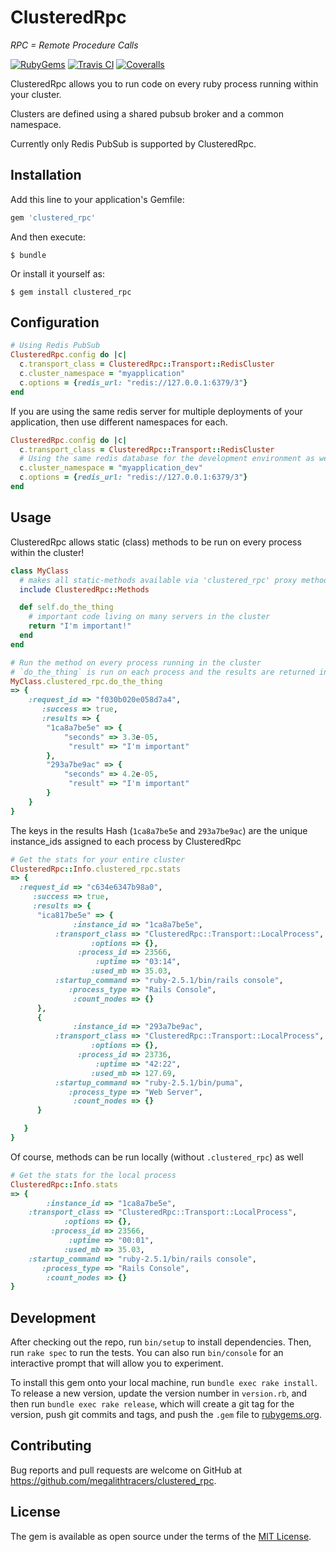 # ClusteredRpc
_RPC = Remote Procedure Calls_

[![RubyGems][gem_version_badge]][ruby_gems]
[![Travis CI][travis_ci_badge]][travis_ci]
[![Coveralls][coveralls_badge]][coveralls]


ClusteredRpc allows you to run code on every ruby process running within your cluster.

Clusters are defined using a shared pubsub broker and a common namespace.

Currently only Redis PubSub is supported by ClusteredRpc.


## Installation

Add this line to your application's Gemfile:

```ruby
gem 'clustered_rpc'
```

And then execute:

    $ bundle

Or install it yourself as:

    $ gem install clustered_rpc

## Configuration
```ruby
# Using Redis PubSub
ClusteredRpc.config do |c|
  c.transport_class = ClusteredRpc::Transport::RedisCluster
  c.cluster_namespace = "myapplication"
  c.options = {redis_url: "redis://127.0.0.1:6379/3"}
end

```
If you are using the same redis server for multiple deployments of your application, then use different namespaces for each.
```ruby
ClusteredRpc.config do |c|
  c.transport_class = ClusteredRpc::Transport::RedisCluster
  # Using the same redis database for the development environment as well...
  c.cluster_namespace = "myapplication_dev"
  c.options = {redis_url: "redis://127.0.0.1:6379/3"}
end
```
## Usage

ClusteredRpc allows static (class) methods to be run on every process within the cluster!

```ruby
class MyClass
  # makes all static-methods available via 'clustered_rpc' proxy method
  include ClusteredRpc::Methods

  def self.do_the_thing
    # important code living on many servers in the cluster
    return "I'm important!"
  end
end

# Run the method on every process running in the cluster
# `do_the_thing` is run on each process and the results are returned in a Hash
MyClass.clustered_rpc.do_the_thing
=> {
    :request_id => "f030b020e058d7a4",
       :success => true,
       :results => {
        "1ca8a7be5e" => {
            "seconds" => 3.3e-05,
             "result" => "I'm important"
        },
        "293a7be9ac" => {
            "seconds" => 4.2e-05,
             "result" => "I'm important"
        }        
    }
}
```
The keys in the results Hash (`1ca8a7be5e` and `293a7be9ac`) are the unique instance_ids assigned to each process by ClusteredRpc

```ruby
# Get the stats for your entire cluster
ClusteredRpc::Info.clustered_rpc.stats
=> { 
  :request_id => "c634e6347b98a0",
     :success => true,
     :results => {
      "ica817be5e" => {
              :instance_id => "1ca8a7be5e",
          :transport_class => "ClusteredRpc::Transport::LocalProcess",
                  :options => {},
               :process_id => 23566,
                   :uptime => "03:14",
                  :used_mb => 35.03,
          :startup_command => "ruby-2.5.1/bin/rails console",
             :process_type => "Rails Console",
              :count_nodes => {}
      },
      {
              :instance_id => "293a7be9ac",
          :transport_class => "ClusteredRpc::Transport::LocalProcess",
                  :options => {},
               :process_id => 23736,
                   :uptime => "42:22",
                  :used_mb => 127.69,
          :startup_command => "ruby-2.5.1/bin/puma",
             :process_type => "Web Server",
              :count_nodes => {}
      }

   }
}

```
Of course, methods can be run locally (without `.clustered_rpc`) as well
```ruby
# Get the stats for the local process
ClusteredRpc::Info.stats
=> {
        :instance_id => "1ca8a7be5e",
    :transport_class => "ClusteredRpc::Transport::LocalProcess",
            :options => {},
         :process_id => 23566,
             :uptime => "00:01",
            :used_mb => 35.03,
    :startup_command => "ruby-2.5.1/bin/rails console",
       :process_type => "Rails Console",
        :count_nodes => {}
}
```
## Development

After checking out the repo, run `bin/setup` to install dependencies. Then, run `rake spec` to run the tests. You can also run `bin/console` for an interactive prompt that will allow you to experiment.

To install this gem onto your local machine, run `bundle exec rake install`. To release a new version, update the version number in `version.rb`, and then run `bundle exec rake release`, which will create a git tag for the version, push git commits and tags, and push the `.gem` file to [rubygems.org](https://rubygems.org).

## Contributing

Bug reports and pull requests are welcome on GitHub at https://github.com/megalithtracers/clustered_rpc.

## License

The gem is available as open source under the terms of the [MIT License](https://opensource.org/licenses/MIT).

[gem_version_badge]: https://img.shields.io/gem/v/clustered_rpc.svg?style=flat
[ruby_gems]: http://rubygems.org/gems/clustered_rpc
[travis_ci]: http://travis-ci.org/megalithtracers/clustered_rpc
[travis_ci_badge]: https://img.shields.io/travis/megalithtracers/clustered_rpc/master.svg?style=flat
[coveralls_badge]: https://img.shields.io/coveralls/github/megalithtracers/clustered_rpc/main
[coveralls]: https://coveralls.io/github/megalithtracers/clustered_rpc
